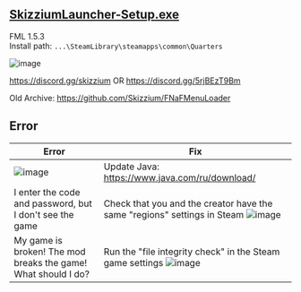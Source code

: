 ## [SkizziumLauncher-Setup.exe](https://files.skizzium.com/launcher/SkizziumLauncher-Setup.exe)
FML 1.5.3
<br>
Install path: `...\SteamLibrary\steamapps\common\Quarters`

![image](https://user-images.githubusercontent.com/87380272/148216855-063e2ceb-9dce-4e51-b9a7-a7b37226fe7e.png)

https://discord.gg/skizzium OR https://discord.gg/5rjBEzT9Bm

Old Archive: https://github.com/Skizzium/FNaFMenuLoader

## Error
| Error | Fix
| ---- | --------- |
| ![image](https://user-images.githubusercontent.com/87380272/152193209-e6e57e69-4515-4ab1-8e0c-d4adf95e3ccb.png) | Update Java: https://www.java.com/ru/download/
| I enter the code and password, but I don't see the game | Check that you and the creator have the same "regions" settings in Steam ![image](https://user-images.githubusercontent.com/87380272/152194118-b178bbf1-5dac-4ada-958d-0d3467f60962.png)
| My game is broken! The mod breaks the game! What should I do? | Run the "file integrity check" in the Steam game settings ![image](https://user-images.githubusercontent.com/87380272/152194932-e1f84d2a-6851-4003-a4bb-fe20de3f8b24.png)
